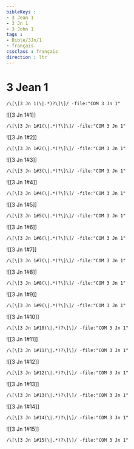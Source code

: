 ```yaml
---
bibleKeys : 
- 3 Jean 1
- 3 Jn 1
- 3 John 1
tags : 
- Bible/3Jn/1
- français
cssclass : français
direction : ltr
---
```


# 3 Jean 1

```query
/\[\[3 Jn 1(\|.*)?\]\]/ -file:"COM 3 Jn 1"
```



![[3 Jn 1#1]]

```query
/\[\[3 Jn 1#1(\|.*)?\]\]/ -file:"COM 3 Jn 1"
```

![[3 Jn 1#2]]

```query
/\[\[3 Jn 1#2(\|.*)?\]\]/ -file:"COM 3 Jn 1"
```

![[3 Jn 1#3]]

```query
/\[\[3 Jn 1#3(\|.*)?\]\]/ -file:"COM 3 Jn 1"
```

![[3 Jn 1#4]]

```query
/\[\[3 Jn 1#4(\|.*)?\]\]/ -file:"COM 3 Jn 1"
```

![[3 Jn 1#5]]

```query
/\[\[3 Jn 1#5(\|.*)?\]\]/ -file:"COM 3 Jn 1"
```

![[3 Jn 1#6]]

```query
/\[\[3 Jn 1#6(\|.*)?\]\]/ -file:"COM 3 Jn 1"
```

![[3 Jn 1#7]]

```query
/\[\[3 Jn 1#7(\|.*)?\]\]/ -file:"COM 3 Jn 1"
```

![[3 Jn 1#8]]

```query
/\[\[3 Jn 1#8(\|.*)?\]\]/ -file:"COM 3 Jn 1"
```

![[3 Jn 1#9]]

```query
/\[\[3 Jn 1#9(\|.*)?\]\]/ -file:"COM 3 Jn 1"
```

![[3 Jn 1#10]]

```query
/\[\[3 Jn 1#10(\|.*)?\]\]/ -file:"COM 3 Jn 1"
```

![[3 Jn 1#11]]

```query
/\[\[3 Jn 1#11(\|.*)?\]\]/ -file:"COM 3 Jn 1"
```

![[3 Jn 1#12]]

```query
/\[\[3 Jn 1#12(\|.*)?\]\]/ -file:"COM 3 Jn 1"
```

![[3 Jn 1#13]]

```query
/\[\[3 Jn 1#13(\|.*)?\]\]/ -file:"COM 3 Jn 1"
```

![[3 Jn 1#14]]

```query
/\[\[3 Jn 1#14(\|.*)?\]\]/ -file:"COM 3 Jn 1"
```

![[3 Jn 1#15]]

```query
/\[\[3 Jn 1#15(\|.*)?\]\]/ -file:"COM 3 Jn 1"
```

